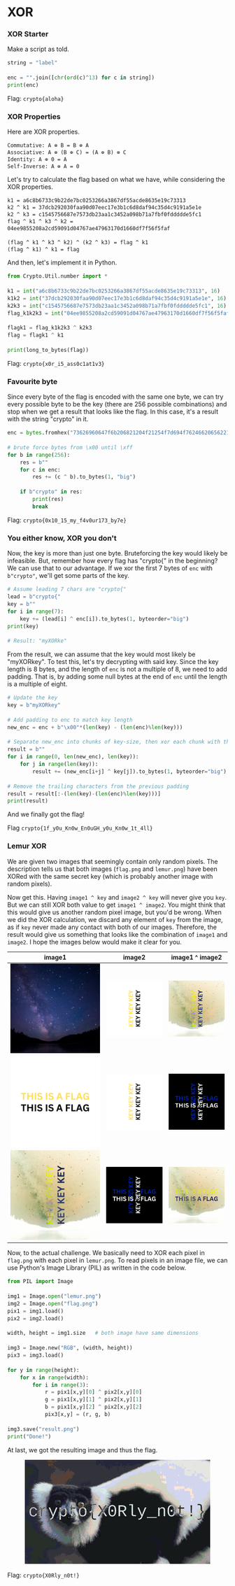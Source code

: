 # XOR

### XOR Starter

Make a script as told.

```py
string = "label"

enc = "".join([chr(ord(c)^13) for c in string])
print(enc)
```

Flag: `crypto{aloha}`

### XOR Properties

Here are XOR properties.

```
Commutative: A ⊕ B = B ⊕ A
Associative: A ⊕ (B ⊕ C) = (A ⊕ B) ⊕ C
Identity: A ⊕ 0 = A
Self-Inverse: A ⊕ A = 0
```

Let's try to calculate the flag based on what we have, while considering the XOR properties.

```
k1 = a6c8b6733c9b22de7bc0253266a3867df55acde8635e19c73313
k2 ^ k1 = 37dcb292030faa90d07eec17e3b1c6d8daf94c35d4c9191a5e1e
k2 ^ k3 = c1545756687e7573db23aa1c3452a098b71a7fbf0fddddde5fc1
flag ^ k1 ^ k3 ^ k2 = 04ee9855208a2cd59091d04767ae47963170d1660df7f56f5faf

(flag ^ k1 ^ k3 ^ k2) ^ (k2 ^ k3) = flag ^ k1
(flag ^ k1) ^ k1 = flag
```

And then, let's implement it in Python.

```py
from Crypto.Util.number import *

k1 = int("a6c8b6733c9b22de7bc0253266a3867df55acde8635e19c73313", 16)
k1k2 = int("37dcb292030faa90d07eec17e3b1c6d8daf94c35d4c9191a5e1e", 16)
k2k3 = int("c1545756687e7573db23aa1c3452a098b71a7fbf0fddddde5fc1", 16)
flag_k1k2k3 = int("04ee9855208a2cd59091d04767ae47963170d1660df7f56f5faf", 16)

flagk1 = flag_k1k2k3 ^ k2k3
flag = flagk1 ^ k1

print(long_to_bytes(flag))
```

Flag: `crypto{x0r_i5_ass0c1at1v3}`

### Favourite byte

Since every byte of the flag is encoded with the same one byte, we can try every possible byte to be the key (there are 256 possible combinations) and stop when we get a result that looks like the flag. In this case, it's a result with the string "crypto" in it.

```py
enc = bytes.fromhex("73626960647f6b206821204f21254f7d694f7624662065622127234f726927756d")

# brute force bytes from \x00 until \xff
for b in range(256):
	res = b""
	for c in enc:
		res += (c ^ b).to_bytes(1, "big")

	if b"crypto" in res:
		print(res)
		break
```

Flag: `crypto{0x10_15_my_f4v0ur173_by7e}`

### You either know, XOR you don't

Now, the key is more than just one byte. Bruteforcing the key would likely be infeasible. But, remember how every flag has "crypto{" in the beginning? We can use that to our advantage. If we xor the first 7 bytes of `enc` with `b"crypto"`, we'll get some parts of the key.

```py
# Assume leading 7 chars are "crypto{"
lead = b"crypto{"
key = b""
for i in range(7):
	key += (lead[i] ^ enc[i]).to_bytes(1, byteorder="big")
print(key)

# Result: "myXORke"
```

From the result, we can assume that the key would most likely be "myXORkey". To test this, let's try decrypting with said key. Since the key length is 8 bytes, and the length of `enc` is not a multiple of 8, we need to add padding. That is, by adding some null bytes at the end of `enc` until the length is a multiple of eight.

```py
# Update the key
key = b"myXORkey"

# Add padding to enc to match key length
new_enc = enc + b"\x00"*(len(key) - (len(enc)%len(key)))

# Separate new_enc into chunks of key-size, then xor each chunk with the key
result = b""
for i in range(0, len(new_enc), len(key)):
	for j in range(len(key)):
		result += (new_enc[i+j] ^ key[j]).to_bytes(1, byteorder="big")

# Remove the trailing characters from the previous padding
result = result[:-(len(key)-(len(enc)%len(key)))]
print(result)
```

And we finally got the flag!

Flag `crypto{1f_y0u_Kn0w_En0uGH_y0u_Kn0w_1t_4ll}`

### Lemur XOR

We are given two images that seemingly contain only random pixels. The description tells us that both images (`flag.png` and `lemur.png`) have been XORed with the same secret key (which is probably another image with random pixels).&#x20;

Now get this. Having `image1 ^ key` and `image2 ^ key` will never give you `key`. But we can still XOR both value to get `image1 ^ image2`. You might think that this would give us another random pixel image, but you'd be wrong. When we did the XOR calculation, we discard any element of `key` from the image, as if `key` never made any contact with both of our images. Therefore, the result would give us something that looks like the combination of `image1` and `image2`. I hope the images below would make it clear for you.

<table><thead><tr><th width="205">image1</th><th>image2</th><th>image1 ^ image2</th></tr></thead><tbody><tr><td><img src="../../../.gitbook/assets/img1.png" alt="" data-size="original"></td><td><img src="../../../.gitbook/assets/key (1).png" alt="" data-size="original"></td><td><img src="../../../.gitbook/assets/enc1.png" alt="" data-size="original"></td></tr><tr><td><img src="../../../.gitbook/assets/img2 (1).png" alt="" data-size="original"></td><td><img src="../../../.gitbook/assets/key (1).png" alt="" data-size="original"></td><td><img src="../../../.gitbook/assets/enc2.png" alt="" data-size="original"></td></tr><tr><td><img src="../../../.gitbook/assets/enc1.png" alt="" data-size="original"></td><td><img src="../../../.gitbook/assets/enc2.png" alt="" data-size="original"></td><td><img src="../../../.gitbook/assets/ggres.png" alt="" data-size="original"></td></tr></tbody></table>

Now, to the actual challenge. We basically need to XOR each pixel in `flag.png` with each pixel in `lemur.png`. To read pixels in an image file, we can use Python's Image Library (PIL) as written in the code below.

```python
from PIL import Image

img1 = Image.open("lemur.png")
img2 = Image.open("flag.png")
pix1 = img1.load()
pix2 = img2.load()

width, height = img1.size	# both image have same dimensions

img3 = Image.new("RGB", (width, height))
pix3 = img3.load()

for y in range(height):
	for x in range(width):
		for i in range(3):
			r = pix1[x,y][0] ^ pix2[x,y][0]
			g = pix1[x,y][1] ^ pix2[x,y][1]
			b = pix1[x,y][2] ^ pix2[x,y][2]
			pix3[x,y] = (r, g, b)

img3.save("result.png")
print("Done!")
```

At last, we got the resulting image and thus the flag.

<figure><img src="../../../.gitbook/assets/result.png" alt="" width="437"><figcaption></figcaption></figure>

Flag: `crypto{X0Rly_n0t!}`
